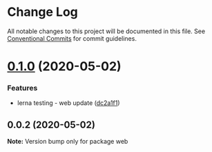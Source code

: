 # Change Log

All notable changes to this project will be documented in this file.
See [Conventional Commits](https://conventionalcommits.org) for commit guidelines.

# [0.1.0](https://github.com/tilersmyth/workspace-deployment/compare/web@0.0.2...web@0.1.0) (2020-05-02)


### Features

* lerna testing - web update ([dc2a1f1](https://github.com/tilersmyth/workspace-deployment/commit/dc2a1f1d692fc3795853f68e269a7a67eb3e4b18))





## 0.0.2 (2020-05-02)

**Note:** Version bump only for package web
